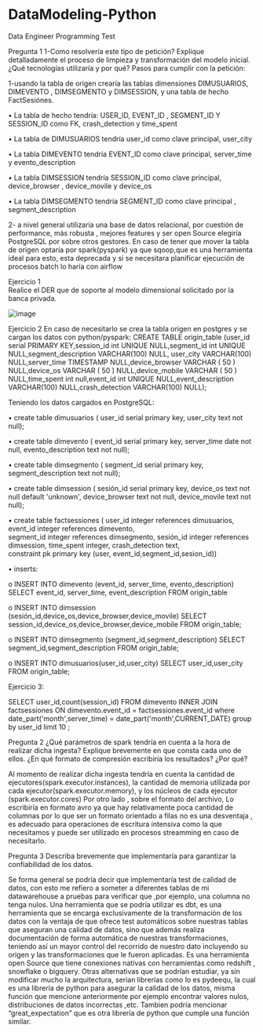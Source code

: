 # DataModeling-Python

Data Engineer Programming Test

Pregunta 1
1-Como resolvería este tipo de petición? Explique detalladamente el proceso de limpieza y transformación del modelo inicial. ¿Qué tecnologías utilizaría y por qué?
Pasos para cumplir con la petición:


1-usando la tabla de origen crearía las tablas dimensiones DIMUSUARIOS, DIMEVENTO , DIMSEGMENTO y DIMSESSION, y una tabla de hecho FactSesiónes.


•	La tabla de hecho tendría: USER_ID, EVENT_ID , SEGMENT_ID Y SESSION_ID como FK, crash_detection y time_spent

•	La tabla de DIMUSUARIOS tendría user_id como clave principal, user_city

•	La tabla DIMEVENTO tendría EVENT_ID como clave principal, server_time y evento_description

•	La tabla DIMSESSION tendría SESSION_ID como clave principal, device_browser , device_movile y device_os

•	La tabla DIMSEGMENTO tendría SEGMENT_ID como clave principal , segment_description


2- a nivel general utilizaría una base de datos relacional, por cuestión de performance, más robusta , mejores features y ser open Source elegiría PostgreSQL por sobre otros gestores. 
En caso de tener que mover la tabla de origen optaría por spark(pyspark) ya que sqoop,que es una herramienta ideal para esto, esta deprecada y si se necesitara planificar ejecución de procesos batch lo haría con airflow



Ejercicio 1                
Realice el DER que de soporte al modelo dimensional solicitado por la banca privada.

![image](https://user-images.githubusercontent.com/63317932/157447080-d5703e99-fd7a-40d3-8f02-81be8f45cbd7.png)

 

Ejercicio 2
En caso de necesitarlo se crea la tabla origen en postgres y se cargan los datos con python/pyspark:
CREATE TABLE origin_table (user_id serial PRIMARY KEY,session_id int UNIQUE NULL,segment_id int UNIQUE NULL,segment_description VARCHAR(100) NULL,	user_city VARCHAR(100) NULL,server_time TIMESTAMP NULL,device_browser VARCHAR ( 50 ) NULL,device_os VARCHAR ( 50 ) NULL,device_mobile VARCHAR ( 50 ) NULL,time_spent int null,event_id int UNIQUE NULL,event_description VARCHAR(100) NULL,crash_detection VARCHAR(100) NULL);

Teniendo los datos cargados en PostgreSQL:

•	create table dimusuarios (
     			user_id serial primary key,
     			user_city text not null);
			
•	create table dimevento (
     			event_id serial primary key,
     			server_time date not null,
     			evento_description text not null);
			
•	create table dimsegmento (
     			segment_id serial primary key,
     			segment_description text not null);
			
•	create table dimsession (
     			sesión_id serial primary key,
     			device_os text not null default 'unknown',
     			device_browser text not null,
			device_movile text not null);
			
•	create table factsessiones ( user_id integer references dimusuarios, 
			       event_id integer references dimevento,  
                                                    segment_id integer references dimsegmento,
                                                    sesión_id integer references dimsession, 
                                                   time_spent integer, 
                                                   crash_detection text,  
                                                  constraint pk primary key (user, event_id,segment_id,sesion_id))
						  

•	inserts:

o	INSERT INTO dimevento (event_id, server_time, evento_description)
SELECT event_id, server_time, event_description FROM origin_table

o	INSERT INTO dimsession (sesión_id,device_os,device_browser,device_movile)
SELECT session_id,device_os,device_browser,device_mobile FROM origin_table;

o	INSERT INTO dimsegmento (segment_id,segment_description) SELECT segment_id,segment_description FROM origin_table;

o	INSERT INTO dimusuarios(user_id,user_city) SELECT user_id,user_city FROM origin_table;



Ejercicio 3:

SELECT  user_id,count(session_id) FROM dimevento INNER JOIN factsessiones ON dimevento.event_id = factsessiones.event_id where date_part('month',server_time) = date_part('month',CURRENT_DATE) group by user_id  limit 10  ;



Pregunta 2
¿Qué parámetros de spark tendría en cuenta a la hora de realizar dicha ingesta? Explique brevemente en que consta cada uno de ellos. ¿En qué formato de compresión escribiría los resultados? ¿Por qué?


Al momento de realizar dicha ingesta tendría en cuenta la cantidad de ejecutores(spark.executor.instances), la cantidad de memoria utilizada por cada ejecutor(spark.executor.memory), y los núcleos de cada ejecutor (spark.executor.cores) 
Por otro lado , sobre el formato del archivo, Lo escribiría en formato avro ya que hay relativamente poca cantidad de columnas por lo que ser un formato orientado a filas no es una desventaja , es adecuado para operaciones de escritura intensiva como la que necesitamos y puede ser utilizado en procesos streamming en caso de necesitarlo.


Pregunta 3
Describa brevemente que implementaría para garantizar la confiabilidad de los datos.

Se forma general se podría decir que implementaría test de calidad de datos, con esto me refiero a someter a diferentes tablas de mi datawarehouse a pruebas para verificar que ,por ejemplo, una columna no tenga nulos.
Una herramienta que se podría utilizar es dbt, es una herramienta que se encarga exclusivamente de la transformación de los datos con la ventaja de que ofrece test automáticos sobre nuestras tablas que aseguran una calidad de datos, sino que además realiza documentación de forma automática de nuestras transformaciones, teniendo así un mayor control del recorrido de nuestro dato incluyendo su origen y las transformaciones que le fueron aplicadas. Es una herramienta open Source que tiene conexiones nativas con herramientas como redshift , snowflake o bigquery.
Otras alternativas que se podrían estudiar, ya sin modificar mucho la arquitectura, serian librerías como lo es pydeequ, la cual es una librería de python para asegurar la calidad de los datos, misma función que mencione anteriormente por ejemplo encontrar valores nulos, distribuciones de datos incorrectas ,etc. Tambien podría mencionar “great_expectation” que es otra librería de python que cumple una función similar.
